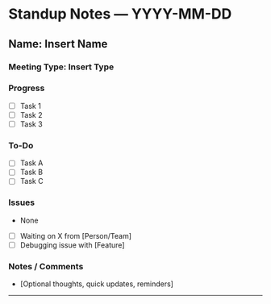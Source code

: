 # Standup Notes — YYYY-MM-DD

## Name: Insert Name

### Meeting Type: Insert Type

### Progress
- [ ] Task 1
- [ ] Task 2
- [ ] Task 3

### To-Do
- [ ] Task A
- [ ] Task B
- [ ] Task C

### Issues
- None
<!-- or -->
- [ ] Waiting on X from [Person/Team]
- [ ] Debugging issue with [Feature]

### Notes / Comments
- [Optional thoughts, quick updates, reminders]

---
